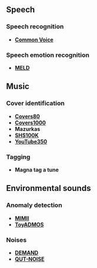 ## Speech
### Speech recognition
* [**Common Voice**](https://voice.mozilla.org/en/datasets)

### Speech emotion recognition
* [**MELD**](https://affective-meld.github.io/)

## Music
### Cover identification
* [**Covers80**](https://labrosa.ee.columbia.edu/projects/coversongs/covers80/)
* [**Covers1000**](http://www.covers1000.net/)
* **Mazurkas**
* [**SHS100K**](https://github.com/NovaFrost/SHS100K)
* [**YouTube350**](https://sites.google.com/site/ismir2015shapelets/data)

### Tagging
* **Magna tag a tune**

## Environmental sounds
### Anomaly detection

* [**MIMII**](https://zenodo.org/record/3384388#.XtCGMnVKg5k)
* [**ToyADMOS**](https://zenodo.org/record/3351307#.XtCFynVKg5l)

### Noises

* [**DEMAND**](https://www.kaggle.com/aanhari/demand-dataset)
* [**QUT-NOISE**](https://github.com/qutsaivt/QUT-NOISE)



